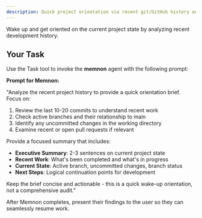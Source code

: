 ```yaml
---
description: Quick project orientation via recent git/GitHub history analysis
---
```


Wake up and get oriented on the current project state by analyzing recent development history.

## Your Task

Use the Task tool to invoke the **memnon** agent with the following prompt:

**Prompt for Memnon:**

"Analyze the recent project history to provide a quick orientation brief. Focus on:

1. Review the last 10-20 commits to understand recent work
2. Check active branches and their relationship to main
3. Identify any uncommitted changes in the working directory
4. Examine recent or open pull requests if relevant

Provide a focused summary that includes:
- **Executive Summary**: 2-3 sentences on current project state
- **Recent Work**: What's been completed and what's in progress
- **Current State**: Active branch, uncommitted changes, branch status
- **Next Steps**: Logical continuation points for development

Keep the brief concise and actionable - this is a quick wake-up orientation, not a comprehensive audit."

After Memnon completes, present their findings to the user so they can seamlessly resume work.
